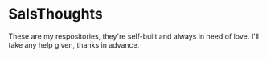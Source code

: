 # SalsThoughts


These are my respositories, they're self-built and always in need of love.
I'll take any help given, thanks in advance.
